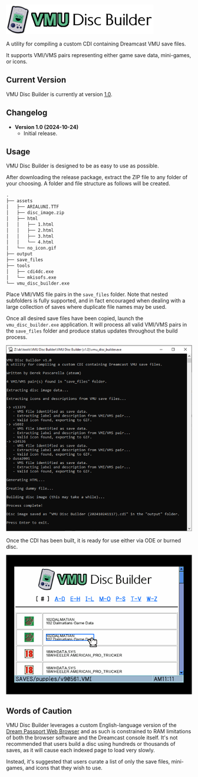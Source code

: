 <img src="https://github.com/DerekPascarella/VMU-Disc-Builder/blob/main/logo.png?raw=true">

A utility for compiling a custom CDI containing Dreamcast VMU save files.

It supports VMI/VMS pairs representing either game save data, mini-games, or icons.

## Current Version
VMU Disc Builder is currently at version [1.0](xxxx).

## Changelog
- **Version 1.0 (2024-10-24)**
    - Initial release.
 
## Usage
VMU Disc Builder is designed to be as easy to use as possible.

After downloading the release package, extract the ZIP file to any folder of your choosing. A folder and file structure as follows will be created.

```
.
├── assets
│   ├── ARIALUNI.TTF
│   ├── disc_image.zip
│   ├── html
│   │   ├── 1.html
│   │   ├── 2.html
│   │   ├── 3.html
│   │   └── 4.html
│   └── no_icon.gif
├── output
├── save_files
├── tools
│   ├── cdi4dc.exe
│   └── mkisofs.exe
└── vmu_disc_builder.exe
```

Place VMI/VMS file pairs in the `save_files` folder. Note that nested subfolders is fully supported, and in fact encouraged when dealing with a large collection of saves where duplicate file names may be used.

Once all desired save files have been copied, launch the `vmu_disc_builder.exe` application. It will process all valid VMI/VMS pairs in the `save_files` folder and produce status updates throughout the build process.

<img src="https://github.com/DerekPascarella/VMU-Disc-Builder/blob/main/screenshot_1.png?raw=true">

Once the CDI has been built, it is ready for use either via ODE or burned disc.

<img src="https://github.com/DerekPascarella/VMU-Disc-Builder/blob/main/screenshot_2.png?raw=true">

## Words of Caution
VMU Disc Builder leverages a custom English-language version of the <a href="https://www.dreamcast-talk.com/forum/viewtopic.php?f=52&t=14611#p151960">Dream Passport Web Browser</a> and as such is constrained to RAM limitations of both the browser software and the Dreamcast console itself. It's not recommended that users build a disc using hundreds or thousands of saves, as it will cause each indexed page to load very slowly.

Instead, it's suggested that users curate a list of only the save files, mini-games, and icons that they wish to use.

